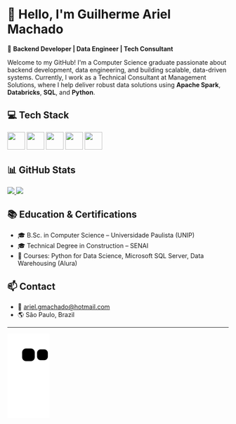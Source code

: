 # 👋 Hello, I'm Guilherme Ariel Machado

🎯 **Backend Developer | Data Engineer | Tech Consultant**

Welcome to my GitHub! I'm a Computer Science graduate passionate about backend development, data engineering, and building scalable, data-driven systems. Currently, I work as a Technical Consultant at Management Solutions, where I help deliver robust data solutions using **Apache Spark**, **Databricks**, **SQL**, and **Python**.

## 💻 Tech Stack

<div>
  <img loading="lazy" src="https://cdn.jsdelivr.net/gh/devicons/devicon/icons/python/python-original.svg" width="40" height="40"/>
  <img loading="lazy" src="https://cdn.jsdelivr.net/gh/devicons/devicon/icons/java/java-original.svg" width="40" height="40"/>
  <img loading="lazy" src="https://cdn.jsdelivr.net/gh/devicons/devicon/icons/mysql/mysql-original.svg" width="40" height="40"/>
  <img loading="lazy" src="https://cdn.jsdelivr.net/gh/devicons/devicon/icons/linux/linux-original.svg" width="40" height="40"/>
  <img loading="lazy" src="https://cdn.jsdelivr.net/gh/devicons/devicon/icons/git/git-original.svg" width="40" height="40"/>
</div>

## 📊 GitHub Stats

<div>
<a href="https://github.com/guilhermeariel">
  <img loading="lazy" height="180em" src="https://github-readme-stats.vercel.app/api/top-langs/?username=guilhermeariel&layout=compact&langs_count=7&theme=dracula"/>
  <img loading="lazy" height="180em" src="https://github-readme-stats.vercel.app/api?username=guilhermeariel&show_icons=true&theme=dracula&include_all_commits=true&count_private=true"/>
</a>
</div>

## 📚 Education & Certifications

- 🎓 B.Sc. in Computer Science – Universidade Paulista (UNIP)
- 🎓 Technical Degree in Construction – SENAI
- 📘 Courses: Python for Data Science, Microsoft SQL Server, Data Warehousing (Alura)

## 📫 Contact

- 📧 [ariel.gmachado@hotmail.com](mailto:ariel.gmachado@hotmail.com)
- 🌎 São Paulo, Brazil

---

![Snake animation](https://github.com/guilhermeariel/guilhermeariel/blob/output/github-contribution-grid-snake.svg)
